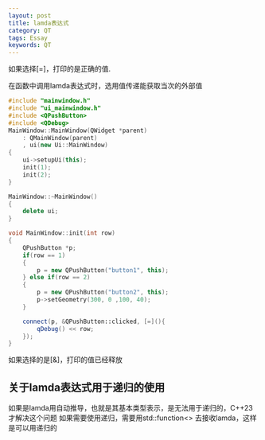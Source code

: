 ```yaml
---
layout: post
title: lamda表达式
category: QT
tags: Essay
keywords: QT
---
```


如果选择\[=]，打印的是正确的值.

在函数中调用lamda表达式时，选用值传递能获取当次的外部值

```cpp
#include "mainwindow.h"
#include "ui_mainwindow.h"
#include <QPushButton>
#include <QDebug>
MainWindow::MainWindow(QWidget *parent)
    : QMainWindow(parent)
    , ui(new Ui::MainWindow)
{
    ui->setupUi(this);
    init(1);
    init(2);
}

MainWindow::~MainWindow()
{
    delete ui;
}

void MainWindow::init(int row)
{
    QPushButton *p;
    if(row == 1)
    {
        p = new QPushButton("button1", this);
    } else if(row == 2)
    {
        p = new QPushButton("button2", this);
        p->setGeometry(300, 0 ,100, 40);
    }

    connect(p, &QPushButton::clicked, [=](){
        qDebug() << row;
    });
}
```

如果选择的是\[&]，打印的值已经释放

## 关于lamda表达式用于递归的使用
如果是lamda用自动推导，也就是其基本类型表示，是无法用于递归的，C++23才解决这个问题
如果需要使用递归，需要用std::function<> 去接收lamda，这样是可以用递归的
